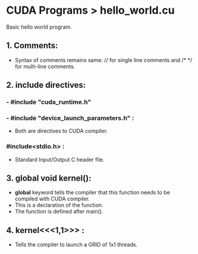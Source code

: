 # CUDA Programs > hello_world.cu
Basic hello world program.



## 1. Comments:
- Syntax of comments remains same: // for single line comments and /* */ for multi-line comments.


## 2. include directives:
 ### - #include "cuda_runtime.h"
 ### - #include "device_launch_parameters.h" :
  - Both are directives to CUDA compiler.
  
 ### #include<stdio.h> :
  - Standard Input/Output C header file.


## 3. __global__ void kernel():
- __global__ keyword tells the compiler that this function needs to be compiled with CUDA compiler.
- This is a declaration of the function.
- The function is defined after main().


## 4. kernel<<<1,1>>> :
- Tells the compiler to launch a GRID of 1x1 threads.
